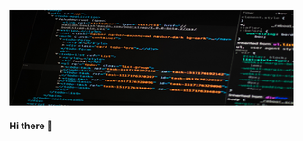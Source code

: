 ![Banner](https://github.com/paulofa001/treinamentos/blob/main/dio.me/tqi-fullstack-developer/MODULO%20II%20-%20HTML%20e%20CSS3/Introdu%C3%A7%C3%A3o%20a%20Cria%C3%A7%C3%A3o%20de%20Websites%20com%20HTML5%20e%20CSS3/FotoUnsplash960largx322altPixels.png)

### Hi there 👋

<!--
**paulofa001/paulofa001** is a ✨ _special_ ✨ repository because its `README.md` (this file) appears on your GitHub profile.

Here are some ideas to get you started:

- 🔭 I’m currently working on ...
- 🌱 I’m currently learning ...
- 👯 I’m looking to collaborate on ...
- 🤔 I’m looking for help with ...
- 💬 Ask me about ...
- 📫 How to reach me: ...
- 😄 Pronouns: ...
- ⚡ Fun fact: ...
-->
